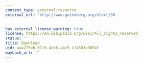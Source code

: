 ```yaml
---
content_type: external-resource
external_url: 'http://www.gutenberg.org/etext/98

  '
has_external_license_warning: true
license: https://en.wikipedia.org/wiki/All_rights_reserved
status: ''
title: Download
uid: aaa275eb-0116-4eb6-a4c5-c24583a9854f
wayback_url: ''
---
```

